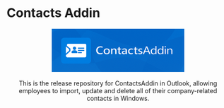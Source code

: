 # Contacts Addin

<p align=center>
  <img src="Images/Banner_540x177.png" width=300/>
</p>

<p align=center>This is the release repository for ContactsAddin in Outlook, allowing employees to import, update and delete all of their company-related contacts in Windows.</p>
